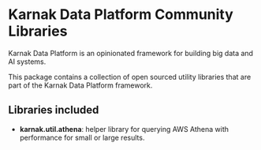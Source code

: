 # Karnak Data Platform Community Libraries

Karnak Data Platform is an opinionated framework for building big data and AI systems.

This package contains a collection of open sourced utility libraries that are part of the
Karnak Data Platform framework.

## Libraries included

- **karnak.util.athena**: helper library for querying AWS Athena with performance for
  small or large results.
